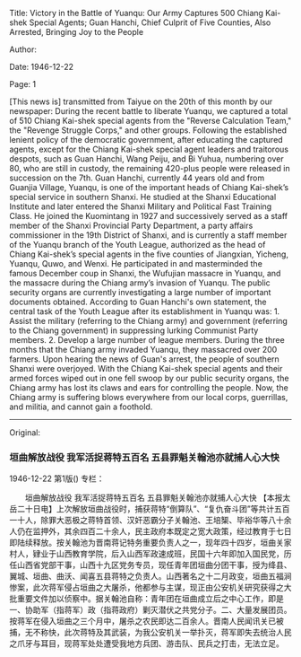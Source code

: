 Title: Victory in the Battle of Yuanqu: Our Army Captures 500 Chiang Kai-shek Special Agents; Guan Hanchi, Chief Culprit of Five Counties, Also Arrested, Bringing Joy to the People

Author:

Date: 1946-12-22

Page: 1

[This news is] transmitted from Taiyue on the 20th of this month by our newspaper: During the recent battle to liberate Yuanqu, we captured a total of 510 Chiang Kai-shek special agents from the "Reverse Calculation Team," the "Revenge Struggle Corps," and other groups. Following the established lenient policy of the democratic government, after educating the captured agents, except for the Chiang Kai-shek special agent leaders and traitorous despots, such as Guan Hanchi, Wang Peiju, and Bi Yuhua, numbering over 80, who are still in custody, the remaining 420-plus people were released in succession on the 7th. Guan Hanchi, currently 44 years old and from Guanjia Village, Yuanqu, is one of the important heads of Chiang Kai-shek’s special service in southern Shanxi. He studied at the Shanxi Educational Institute and later entered the Shanxi Military and Political Fast Training Class. He joined the Kuomintang in 1927 and successively served as a staff member of the Shanxi Provincial Party Department, a party affairs commissioner in the 19th District of Shanxi, and is currently a staff member of the Yuanqu branch of the Youth League, authorized as the head of Chiang Kai-shek’s special agents in the five counties of Jiangxian, Yicheng, Yuanqu, Quwo, and Wenxi. He participated in and masterminded the famous December coup in Shanxi, the Wufujian massacre in Yuanqu, and the massacre during the Chiang army’s invasion of Yuanqu. The public security organs are currently investigating a large number of important documents obtained. According to Guan Hanchi's own statement, the central task of the Youth League after its establishment in Yuanqu was: 1. Assist the military (referring to the Chiang army) and government (referring to the Chiang government) in suppressing lurking Communist Party members. 2. Develop a large number of league members. During the three months that the Chiang army invaded Yuanqu, they massacred over 200 farmers. Upon hearing the news of Guan's arrest, the people of southern Shanxi were overjoyed. With the Chiang Kai-shek special agents and their armed forces wiped out in one fell swoop by our public security organs, the Chiang army has lost its claws and ears for controlling the people. Now, the Chiang army is suffering blows everywhere from our local corps, guerrillas, and militia, and cannot gain a foothold.



<hr /> 

Original: 


### 垣曲解放战役  我军活捉蒋特五百名  五县罪魁关翰池亦就捕人心大快

1946-12-22
第1版()
专栏：

　　垣曲解放战役
    我军活捉蒋特五百名
    五县罪魁关翰池亦就捕人心大快
    【本报太岳二十日电】上次解放垣曲战役时，捕获蒋特“倒算队”、“复仇奋斗团”等共计五百一十人，除罪大恶极之蒋特首领、汉奸恶霸分子关翰池、王培榘、毕裕华等八十余人仍在监押外，其余四百二十余人，民主政府本既定之宽大政策，经过教育于七日即陆续释放。按关翰池为晋南蒋记特务重要负责人之一，现年四十四岁，垣曲关家村人，肄业于山西教育学院，后入山西军政速成班，民国十六年即加入国民党，历任山西省党部干事，山西十九区党务专员，现任青年团垣曲分团干事，授为绛县、翼城、垣曲、曲沃、闻喜五县蒋特之负责人。山西著名之十二月政变，垣曲五福涧惨案，此次蒋军侵占垣曲之大屠杀，他都参与主谋，现正由公安机关研究获得之大批重要文件加以侦察中。据关翰池自称：青年团在垣曲成立后之中心工作，即是一、协助军（指蒋军）政（指蒋政府）剿灭潜伏之共党分子。二、大量发展团员。按蒋军在侵入垣曲之三个月中，屠杀之农民即达二百余人。晋南人民闻讯关已被捕，无不称快，此次蒋特及其武装，为我公安机关一举扑灭，蒋军即失去统治人民之爪牙与耳目，现蒋军处处遭受我地方兵团、游击队、民兵之打击，无法立足。
